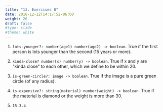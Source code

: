 ```yaml
---
title: "13. Exercises B"
date: 2018-12-12T14:17:52-06:00
weight: 20
draft: false
#type: slide
#theme: white
---
```


1. `lots-younger?: number(age1) number(age2) -> boolean`. True if the
   first person is lots younger than the second (15 years or more).
   
2. `kinda-close? number(x) number(y) -> boolean`. True if x and y are
   "kinda close" to each other, which we define to be within 20.
   
3. `is-green-circle?: image -> boolean`. True if the image is a pure
   green circle (of any radius).
   
4. `is-expensive?: string(material) number(weight) -> boolean`. True
   if the material is diamond or the weight is more than 30.
   
5. `15.3.4`


